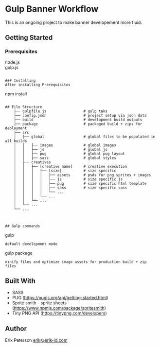 
# Gulp Banner Workflow

This is an ongoing project to make banner developement more fluid.

## Getting Started

### Prerequisites
node.js<br>gulp.js
```

### Installing
After installing Prerequisites
```
npm install
```

## File Structure
    ├── gulpfile.js                 # gulp taks
    ├── config.json                 # project setup via json data
    ├── build                       # development build outputs
	├── package                     # packaged build + zips for deployment
    ├── src                     
	│   ├── global                  # global files to be populated in all builds
    │   │   ├── images              # global images
    │   │   ├── js                  # global js 
    │   │   ├── pug                 # global pug layout
    │   │   ├── sass                # global styles
    │   ├── creatives           
	│   │   ├── [creative name]     # creative execution
    │   │   │   ├── [size]          # size specific
    │   │	│   │   ├── assets      # psds for png sprites + images
    │   │	│   │   ├── js          # size specific js
    │   │	│   │   ├── pug         # size specific html template
    │   │	│   │   ├── sass        # size specific sass
    │   │   │   │   └── ...  
    │   │   │   └── ...  
    │   │   └── ...  
	│   └── ...           
	└── ...



## Gulp commands

```
gulp
```
default development mode
```
gulp package
```
minify files and optimize image assets for production build + zip files
```


## Built With

* SASS
* PUG (https://pugjs.org/api/getting-started.html)
* Sprite smith - sprite sheets (https://www.npmjs.com/package/spritesmith)
* Tiny PNG API (https://tinypng.com/developers)

## Author
Erik Peterson
erik@erik-id.com
